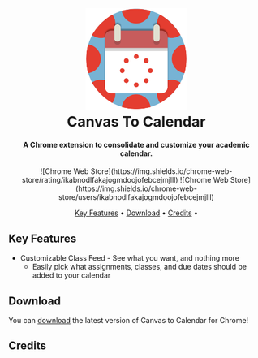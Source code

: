 
<h1 align="center">
  <br>
  <a href="https://github.com/Fryles/canvas-to-calendar"><img src="https://github.com/Fryles/canvas-to-calendar/blob/master/C2Cupdated.png" alt="C2C" width="200"></a>
  <br>
  Canvas To Calendar
  <br>
</h1>

<h4 align="center">A Chrome extension to consolidate and customize your academic calendar.</h4>

<p align="center">
  ![Chrome Web Store](https://img.shields.io/chrome-web-store/rating/ikabnodlfakajogmdoojofebcejmjlll)
  ![Chrome Web Store](https://img.shields.io/chrome-web-store/users/ikabnodlfakajogmdoojofebcejmjlll)
</p>

<p align="center">
  <a href="#key-features">Key Features</a> •
  <a href="#download">Download</a> •
  <a href="#credits">Credits</a> •
</p>


## Key Features

* Customizable Class Feed - See what you want, and nothing more
  - Easily pick what assignments, classes, and due dates should be added to your calendar

## Download

You can [download](https://github.com/amitmerchant1990/electron-markdownify/releases/tag/v1.2.0) the latest version of Canvas to Calendar for Chrome!

## Credits


